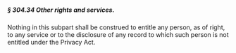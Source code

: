 ##### § 304.34 Other rights and services. #####

Nothing in this subpart shall be construed to entitle any person, as of right, to any service or to the disclosure of any record to which such person is not entitled under the Privacy Act.